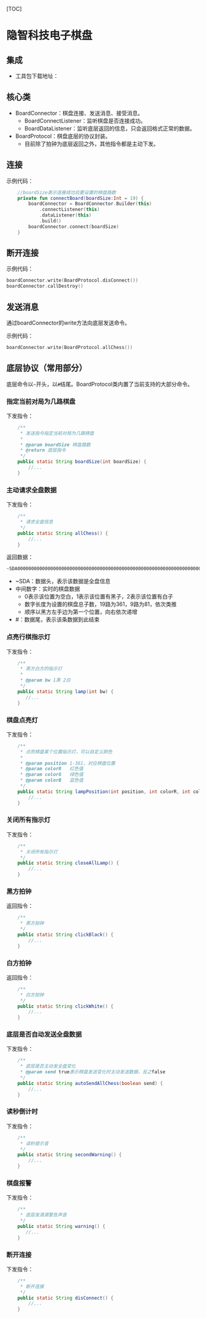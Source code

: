 [TOC]

# 隐智科技电子棋盘

## 集成

- 工具包下载地址：

## 核心类

- BoardConnector：棋盘连接、发送消息、接受消息。
  - BoardConnectListener：监听棋盘是否连接成功。
  - BoardDataListener：监听底层返回的信息，只会返回格式正常的数据。
- BoardProtocol：棋盘底层的协议封装。
  - 目前除了拍钟为底层返回之外，其他指令都是主动下发。

## 连接

示例代码：

```kotlin
    //boardSize表示连接成功后要设置的棋盘路数
	private fun connectBoard(boardSize:Int = 19) {
        boardConnector = BoardConnector.Builder(this)
            .connectListener(this)
            .dataListener(this)
            .build()
        boardConnector.connect(boardSize)
    }
```

## 断开连接

示例代码：

```kotlin
boardConnector.write(BoardProtocol.disConnect())
boardConnector.callDestroy()
```

## 发送消息

通过boardConnector的write方法向底层发送命令。

示例代码：

```kotlin
boardConnector.write(BoardProtocol.allChess())
```

## 底层协议（常用部分）

底层命令以`~`开头，以`#`结尾。BoardProtocol类内置了当前支持的大部分命令。

### 指定当前对局为几路棋盘

下发指令：

```java
    /**
     * 发送指令指定当前对局为几路棋盘
     *
     * @param boardSize 棋盘路数
     * @return 底层指令
     */
    public static String boardSize(int boardSize) {
        //...
    }
```

### 主动请求全盘数据

下发指令：

```java
    /**
     * 请求全盘信息
     */
    public static String allChess() {
        //...
    }
```

返回数据：

```java
~SDA0000000000000000000000000000000000000000000000000000000000000000000000000000000000000000000000000000000000000000000000000000000000000010000000000000000000000000000000000000000000000000000000000000000000000000000000000000000000000000000000000000000000000000000000000000000000000000000000000000000000000000000000000000000000000000000000000000000000000000000000000#
```

- ~SDA：数据头，表示该数据是全盘信息
- 中间数字：实时的棋盘数据
  - 0表示该位置为空白，1表示该位置有黑子，2表示该位置有白子
  - 数字长度为设置的棋盘总子数，19路为361，9路为81，依次类推
  - 顺序以黑方左手边为第一个位置，向右依次递增
- #：数据尾，表示该条数据到此结束

### 点亮行棋指示灯

下发指令：

```java
    /**
     * 黑方白方的指示灯
     *
     * @param bw 1黑 2白
     */
    public static String lamp(int bw) {
       //...
    }
```

### 棋盘点亮灯

下发指令：

```java
    /**
     * 点亮棋盘某个位置指示灯，可以自定义颜色
     *
     * @param position 1-361，对应棋盘位置
     * @param colorR   红色值
     * @param colorG   绿色值
     * @param colorB   蓝色值
     */
    public static String lampPosition(int position, int colorR, int colorG, int colorB) {
        //...
    }
```

### 关闭所有指示灯

下发指令：

```java
    /**
     * 关闭所有指示灯
     */
    public static String closeAllLamp() {
        //...
    }
```

### 黑方拍钟

返回指令：

```java
    /**
     * 黑方拍钟
     */
    public static String clickBlack() {
        //...
    }
```

### 白方拍钟

返回指令：

```java
    /**
     * 白方拍钟
     */
    public static String clickWhite() {
        //...
    }
```

### 底层是否自动发送全盘数据

下发指令：

```java
    /**
     * 底层是否主动发全盘变化
     * @param send true表示棋盘发送变化时主动发送数据，反之false
     */
    public static String autoSendAllChess(boolean send) {
        //...
    }
```

### 读秒倒计时

下发指令：

```java
    /**
     * 读秒提示音
     */
    public static String secondWarning() {
        //...
    }
```

### 棋盘报警

下发指令：

```java
    /**
     * 底层发滴滴警告声音
     */
    public static String warning() {
       //...
    }
```

### 断开连接

下发指令：

```java
    /**
     * 断开连接
     */
    public static String disConnect() {
        //...
    }
```